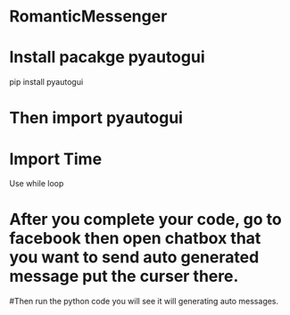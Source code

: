 # RomanticMessenger
# Install pacakge pyautogui
pip install pyautogui
# Then import pyautogui
# Import Time
Use while loop
# After you complete your code, go to facebook then open chatbox that you want to send auto generated message put the curser there.
#Then run the python code
you will see it will generating auto messages.
